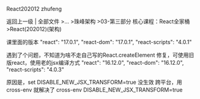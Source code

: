 React202012 zhufeng

返回上一级 | 全部文件 >... >珠峰架构 >03-第三部分 核心课程：React全家桶 >React(202012)(架构)

课里面的版本
"react": "17.0.1",
"react-dom": "17.0.1",
"react-scripts": "4.0.1"

遇到了个问题，不知道为啥不走自己写的React.createElement
修复，可使用旧版react，使用老的jsx编译方式
"react": "16.12.0",
"react-dom": "16.12.0",
"react-scripts": "4.0.3"

原因是，set DISABLE_NEW_JSX_TRANSFORM=true 没生效
跨平台，用 cross-env 就解决了
cross-env DISABLE_NEW_JSX_TRANSFORM=true
